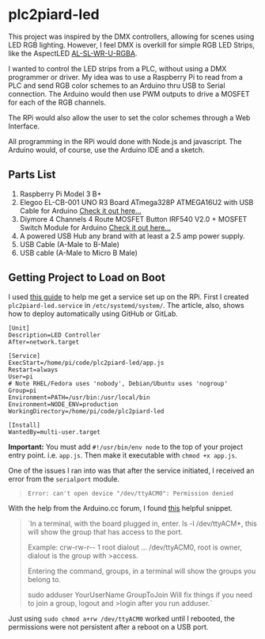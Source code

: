 plc2piard-led
=============

This project was inspired by the DMX controllers, allowing for scenes using LED RGB lighting. However, I feel DMX is overkill for simple RGB LED Strips, like the AspectLED [AL-SL-WR-U-RGBA](https://www.aspectled.com/collections/flexible-led-strip-lights/products/w-rgba-color-changing-5050-ultra-bright#tab-1).

I wanted to control the LED strips from a PLC, without using a DMX programmer or driver. My idea was to use a Raspberry Pi to read from a PLC and send RGB color schemes to an Arduino thru USB to Serial connection. The Arduino would then use PWM outputs to drive a MOSFET for each of the RGB channels.

The RPi would also allow the user to set the color schemes through a Web Interface. 

All programming in the RPi  would done with Node.js and javascript. The Arduino would, of course, use the Arduino IDE and a sketch.

## Parts List

1. Raspberry Pi Model 3 B+
2. Elegoo EL-CB-001 UNO R3 Board ATmega328P ATMEGA16U2 with USB Cable for Arduino [Check it out here...](https://www.elegoo.com/product/elegoo-uno-r3-board-atmega328p-atmega16u2-with-usb-cable/)
3. Diymore 4 Channels 4 Route MOSFET Button IRF540 V2.0 + MOSFET Switch Module for Arduino [Check it out here...](https://www.amazon.com/Diymore-Channels-MOSFET-Button-Arduino/dp/B01MRQFYJN/ref=pd_sbs_328_2?_encoding=UTF8&pd_rd_i=B01MRQFYJN&pd_rd_r=5793619c-8332-11e8-9f1d-6db4f4e7a1f7&pd_rd_w=5Ukjc&pd_rd_wg=q25oy&pf_rd_i=desktop-dp-sims&pf_rd_m=ATVPDKIKX0DER&pf_rd_p=5825442648805390339&pf_rd_r=W3HC2625TAHWP2XVHMYZ&pf_rd_s=desktop-dp-sims&pf_rd_t=40701&psc=1&refRID=W3HC2625TAHWP2XVHMYZ)
4. A powered USB Hub any brand with at least a 2.5 amp power supply. 
5. USB Cable (A-Male to B-Male)
6. USB cable (A-Male to Micro B Male)

## Getting Project to Load on Boot

I used [this guide](https://certsimple.com/blog/deploy-node-on-linux#node-linux-service-systemd) to help me get a service set up on the RPi. First I created `plc2piard-led.service` in `/etc/systemd/system/`. The article, also, shows how to deploy automatically using GitHub or GitLab.

    [Unit]
	Description=LED Controller
	After=network.target
    
    [Service]
    ExecStart=/home/pi/code/plc2piard-led/app.js
    Restart=always
    User=pi
    # Note RHEL/Fedora uses 'nobody', Debian/Ubuntu uses 'nogroup'
    Group=pi  
    Environment=PATH=/usr/bin:/usr/local/bin
    Environment=NODE_ENV=production
    WorkingDirectory=/home/pi/code/plc2piard-led
    
    [Install]
    WantedBy=multi-user.target
 **Important:**  You must add `#!/usr/bin/env node` to the top of your project entry point.
  i.e. `app.js`. Then make it executable with `chmod +x app.js`.

One of the issues I ran into was that after the service initiated, I received an error  from the `serialport` module. 
>`Error: can't open device "/dev/ttyACM0": Permission denied`
>
With the help from the Arduino.cc  forum, I found [this](https://forum.arduino.cc/index.php?topic=495039.0) helpful snippet.
>`In a terminal, with the board plugged in, enter.
>ls -l /dev/ttyACM*, this will show the group that has access to the port.
>
>Example: crw-rw-r-- 1 root dialout ... /dev/ttyACM0, root is owner, dialout is the group with >access.
>
>Entering the command, groups, in a terminal will show the groups you belong to.
>
>sudo adduser YourUserName GroupToJoin  Will fix things if you need to join a group, logout and >login after you run adduser.`
>
Just using `sudo chmod a+rw /dev/ttyACM0` worked until I rebooted, the permissions were not persistent after a reboot on a USB port.